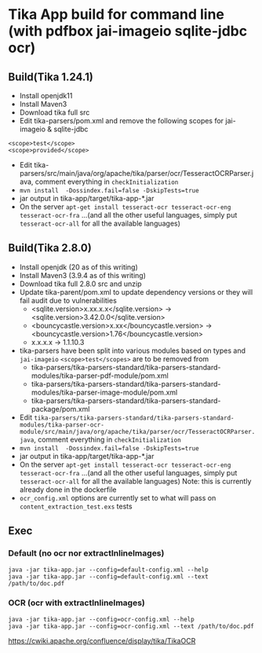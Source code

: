 # Tika App build for command line (with pdfbox jai-imageio sqlite-jdbc ocr)
## Build(Tika 1.24.1)
- Install openjdk11
- Install Maven3
- Download tika full src
- Edit tika-parsers/pom.xml and remove the following scopes for jai-imageio & sqlite-jdbc
```
<scope>test</scope>
<scope>provided</scope>
```
- Edit tika-parsers/src/main/java/org/apache/tika/parser/ocr/TesseractOCRParser.java, comment everything in `checkInitialization`
- `mvn install  -Dossindex.fail=false -DskipTests=true`
- jar output in tika-app/target/tika-app-*.jar
- On the server `apt-get install tesseract-ocr tesseract-ocr-eng tesseract-ocr-fra` ...(and all the other useful languages, simply put `tesseract-ocr-all` for all the available languages)

## Build(Tika 2.8.0)
- Install openjdk (20 as of this writing)
- Install Maven3 (3.9.4 as of this writing)
- Download tika full 2.8.0 src and unzip
- Update tika-parent/pom.xml to update dependency versions or they will fail audit due to vulnerabilities
  - <sqlite.version>x.xx.x.x</sqlite.version> -> <sqlite.version>3.42.0.0</sqlite.version>
  - <bouncycastle.version>x.xx</bouncycastle.version> -> <bouncycastle.version>1.76</bouncycastle.version>
  - <snappy-java>x.x.x.x</snappy-java> -> <snappy-java>1.1.10.3</snappy-java>
- tika-parsers have been split into various modules based on types and `jai-imageio` `<scope>test</scopes>` are to be removed from
  - tika-parsers/tika-parsers-standard/tika-parsers-standard-modules/tika-parser-pdf-module/pom.xml
  - tika-parsers/tika-parsers-standard/tika-parsers-standard-modules/tika-parser-image-module/pom.xml
  - tika-parsers/tika-parsers-standard/tika-parsers-standard-package/pom.xml
- Edit `tika-parsers/tika-parsers-standard/tika-parsers-standard-modules/tika-parser-ocr-module/src/main/java/org/apache/tika/parser/ocr/TesseractOCRParser.java`, comment everything in `checkInitialization`
- `mvn install  -Dossindex.fail=false -DskipTests=true`
- jar output in tika-app/target/tika-app-*.jar
- On the server `apt-get install tesseract-ocr tesseract-ocr-eng tesseract-ocr-fra` ...(and all the other useful languages, simply put `tesseract-ocr-all` for all the available languages) Note: this is currently already done in the dockerfile
- `ocr_config.xml` options are currently set to what will pass on `content_extraction_test.exs` tests 

## Exec
### Default (no ocr nor extractInlineImages)
```
java -jar tika-app.jar --config=default-config.xml --help
java -jar tika-app.jar --config=default-config.xml --text /path/to/doc.pdf
```

### OCR (ocr with extractInlineImages)
```
java -jar tika-app.jar --config=ocr-config.xml --help
java -jar tika-app.jar --config=ocr-config.xml --text /path/to/doc.pdf
```
https://cwiki.apache.org/confluence/display/tika/TikaOCR
